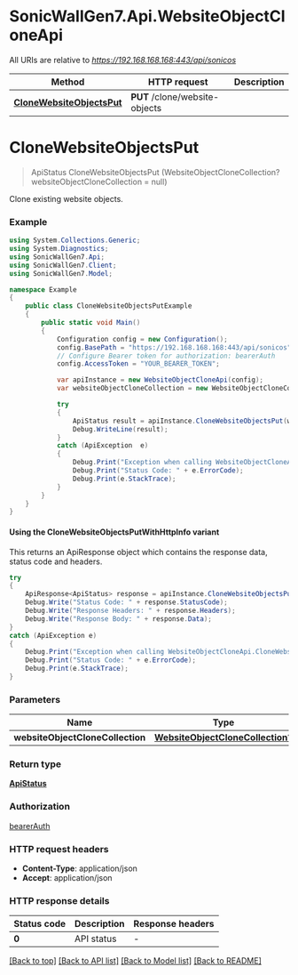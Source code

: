 # SonicWallGen7.Api.WebsiteObjectCloneApi

All URIs are relative to *https://192.168.168.168:443/api/sonicos*

| Method | HTTP request | Description |
|--------|--------------|-------------|
| [**CloneWebsiteObjectsPut**](WebsiteObjectCloneApi.md#clonewebsiteobjectsput) | **PUT** /clone/website-objects |  |

<a id="clonewebsiteobjectsput"></a>
# **CloneWebsiteObjectsPut**
> ApiStatus CloneWebsiteObjectsPut (WebsiteObjectCloneCollection? websiteObjectCloneCollection = null)



Clone existing website objects.

### Example
```csharp
using System.Collections.Generic;
using System.Diagnostics;
using SonicWallGen7.Api;
using SonicWallGen7.Client;
using SonicWallGen7.Model;

namespace Example
{
    public class CloneWebsiteObjectsPutExample
    {
        public static void Main()
        {
            Configuration config = new Configuration();
            config.BasePath = "https://192.168.168.168:443/api/sonicos";
            // Configure Bearer token for authorization: bearerAuth
            config.AccessToken = "YOUR_BEARER_TOKEN";

            var apiInstance = new WebsiteObjectCloneApi(config);
            var websiteObjectCloneCollection = new WebsiteObjectCloneCollection?(); // WebsiteObjectCloneCollection? |  (optional) 

            try
            {
                ApiStatus result = apiInstance.CloneWebsiteObjectsPut(websiteObjectCloneCollection);
                Debug.WriteLine(result);
            }
            catch (ApiException  e)
            {
                Debug.Print("Exception when calling WebsiteObjectCloneApi.CloneWebsiteObjectsPut: " + e.Message);
                Debug.Print("Status Code: " + e.ErrorCode);
                Debug.Print(e.StackTrace);
            }
        }
    }
}
```

#### Using the CloneWebsiteObjectsPutWithHttpInfo variant
This returns an ApiResponse object which contains the response data, status code and headers.

```csharp
try
{
    ApiResponse<ApiStatus> response = apiInstance.CloneWebsiteObjectsPutWithHttpInfo(websiteObjectCloneCollection);
    Debug.Write("Status Code: " + response.StatusCode);
    Debug.Write("Response Headers: " + response.Headers);
    Debug.Write("Response Body: " + response.Data);
}
catch (ApiException e)
{
    Debug.Print("Exception when calling WebsiteObjectCloneApi.CloneWebsiteObjectsPutWithHttpInfo: " + e.Message);
    Debug.Print("Status Code: " + e.ErrorCode);
    Debug.Print(e.StackTrace);
}
```

### Parameters

| Name | Type | Description | Notes |
|------|------|-------------|-------|
| **websiteObjectCloneCollection** | [**WebsiteObjectCloneCollection?**](WebsiteObjectCloneCollection?.md) |  | [optional]  |

### Return type

[**ApiStatus**](ApiStatus.md)

### Authorization

[bearerAuth](../README.md#bearerAuth)

### HTTP request headers

 - **Content-Type**: application/json
 - **Accept**: application/json


### HTTP response details
| Status code | Description | Response headers |
|-------------|-------------|------------------|
| **0** | API status |  -  |

[[Back to top]](#) [[Back to API list]](../README.md#documentation-for-api-endpoints) [[Back to Model list]](../README.md#documentation-for-models) [[Back to README]](../README.md)

